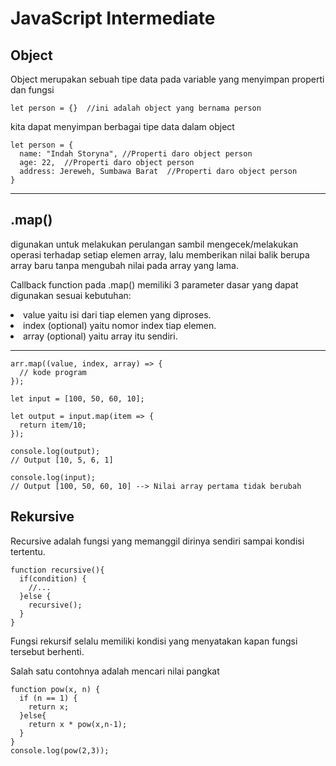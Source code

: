 <h1>JavaScript Intermediate</h1>

<h2>Object</h2>
<p>Object merupakan sebuah tipe data pada variable yang menyimpan properti dan fungsi</p>

```
let person = {}  //ini adalah object yang bernama person
```

<p> kita dapat menyimpan berbagai tipe data dalam object</p>

```
let person = {
  name: "Indah Storyna", //Properti daro object person
  age: 22,  //Properti daro object person
  address: Jereweh, Sumbawa Barat  //Properti daro object person
}

```

<hr>
<h2>.map()</h2>
<p>digunakan untuk melakukan perulangan sambil mengecek/melakukan operasi terhadap setiap elemen array, lalu memberikan nilai balik berupa array baru tanpa mengubah nilai pada array yang lama.</p>

<p>Callback function pada .map() memiliki 3 parameter dasar yang dapat digunakan sesuai kebutuhan:</p>

<li>value yaitu isi dari tiap elemen yang diproses.</li>
<li>index (optional) yaitu nomor index tiap elemen.</li>
<li>array (optional) yaitu array itu sendiri.</li>

<hr>

```
arr.map((value, index, array) => {
  // kode program
});
```

```
let input = [100, 50, 60, 10];

let output = input.map(item => {
  return item/10;
});

console.log(output);
// Output [10, 5, 6, 1]

console.log(input);
// Output [100, 50, 60, 10] --> Nilai array pertama tidak berubah
```

<h2>Rekursive</h2>

<p>Recursive adalah fungsi yang memanggil dirinya sendiri sampai kondisi tertentu.
</p>

```
function recursive(){
  if(condition) {
    //...
  }else {
    recursive();
  }
}
```

<p>Fungsi rekursif selalu memiliki kondisi yang menyatakan kapan fungsi tersebut berhenti.</p>

<p>Salah satu contohnya adalah mencari nilai pangkat</p>

```
function pow(x, n) {
  if (n == 1) {
    return x;
  }else{
    return x * pow(x,n-1);
  }
}
console.log(pow(2,3));
```
